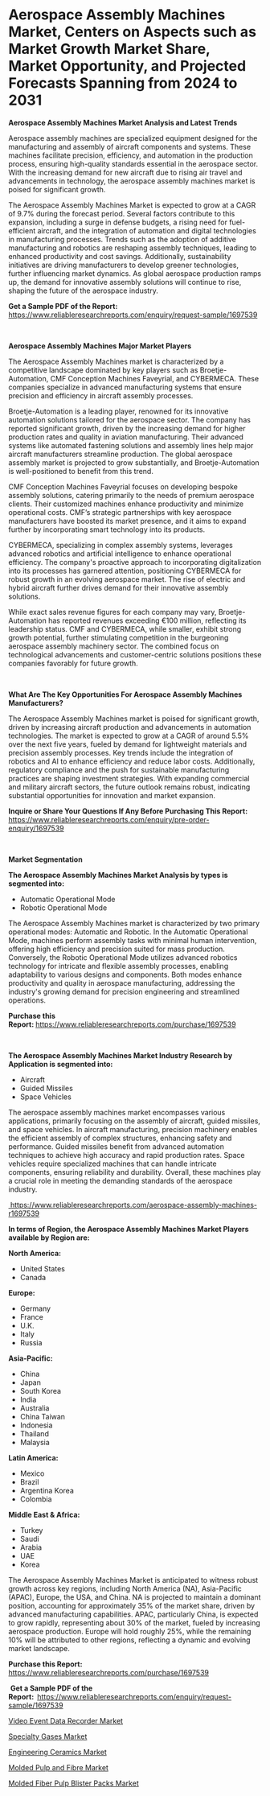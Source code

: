 <p><h1>Aerospace Assembly Machines Market, Centers on Aspects such as Market Growth Market Share, Market Opportunity, and Projected Forecasts Spanning from 2024 to 2031</h1></p><p><strong>Aerospace Assembly Machines Market Analysis and Latest Trends</strong></p>
<p><p>Aerospace assembly machines are specialized equipment designed for the manufacturing and assembly of aircraft components and systems. These machines facilitate precision, efficiency, and automation in the production process, ensuring high-quality standards essential in the aerospace sector. With the increasing demand for new aircraft due to rising air travel and advancements in technology, the aerospace assembly machines market is poised for significant growth.</p><p>The Aerospace Assembly Machines Market is expected to grow at a CAGR of 9.7% during the forecast period. Several factors contribute to this expansion, including a surge in defense budgets, a rising need for fuel-efficient aircraft, and the integration of automation and digital technologies in manufacturing processes. Trends such as the adoption of additive manufacturing and robotics are reshaping assembly techniques, leading to enhanced productivity and cost savings. Additionally, sustainability initiatives are driving manufacturers to develop greener technologies, further influencing market dynamics. As global aerospace production ramps up, the demand for innovative assembly solutions will continue to rise, shaping the future of the aerospace industry.</p></p>
<p><strong>Get a Sample PDF of the Report:&nbsp;</strong> <a href="https://www.reliableresearchreports.com/enquiry/request-sample/1697539?utm_campaign=24&utm_medium=2&utm_source=Github&utm_content=ia&utm_term=03102024&utm_id=aerospace-assembly-machines">https://www.reliableresearchreports.com/enquiry/request-sample/1697539</a></p>
<p>&nbsp;</p>
<p><strong>Aerospace Assembly Machines Major Market Players</strong></p>
<p><p>The Aerospace Assembly Machines market is characterized by a competitive landscape dominated by key players such as Broetje-Automation, CMF Conception Machines Faveyrial, and CYBERMECA. These companies specialize in advanced manufacturing systems that ensure precision and efficiency in aircraft assembly processes.</p><p>Broetje-Automation is a leading player, renowned for its innovative automation solutions tailored for the aerospace sector. The company has reported significant growth, driven by the increasing demand for higher production rates and quality in aviation manufacturing. Their advanced systems like automated fastening solutions and assembly lines help major aircraft manufacturers streamline production. The global aerospace assembly market is projected to grow substantially, and Broetje-Automation is well-positioned to benefit from this trend.</p><p>CMF Conception Machines Faveyrial focuses on developing bespoke assembly solutions, catering primarily to the needs of premium aerospace clients. Their customized machines enhance productivity and minimize operational costs. CMF’s strategic partnerships with key aerospace manufacturers have boosted its market presence, and it aims to expand further by incorporating smart technology into its products.</p><p>CYBERMECA, specializing in complex assembly systems, leverages advanced robotics and artificial intelligence to enhance operational efficiency. The company's proactive approach to incorporating digitalization into its processes has garnered attention, positioning CYBERMECA for robust growth in an evolving aerospace market. The rise of electric and hybrid aircraft further drives demand for their innovative assembly solutions.</p><p>While exact sales revenue figures for each company may vary, Broetje-Automation has reported revenues exceeding €100 million, reflecting its leadership status. CMF and CYBERMECA, while smaller, exhibit strong growth potential, further stimulating competition in the burgeoning aerospace assembly machinery sector. The combined focus on technological advancements and customer-centric solutions positions these companies favorably for future growth.</p></p>
<p>&nbsp;</p>
<p><strong>What Are The Key Opportunities For Aerospace Assembly Machines Manufacturers?</strong></p>
<p><p>The Aerospace Assembly Machines market is poised for significant growth, driven by increasing aircraft production and advancements in automation technologies. The market is expected to grow at a CAGR of around 5.5% over the next five years, fueled by demand for lightweight materials and precision assembly processes. Key trends include the integration of robotics and AI to enhance efficiency and reduce labor costs. Additionally, regulatory compliance and the push for sustainable manufacturing practices are shaping investment strategies. With expanding commercial and military aircraft sectors, the future outlook remains robust, indicating substantial opportunities for innovation and market expansion.</p></p>
<p><strong>Inquire or Share Your Questions If Any Before Purchasing This Report:</strong> <a href="https://www.reliableresearchreports.com/enquiry/pre-order-enquiry/1697539?utm_campaign=24&utm_medium=2&utm_source=Github&utm_content=ia&utm_term=03102024&utm_id=aerospace-assembly-machines">https://www.reliableresearchreports.com/enquiry/pre-order-enquiry/1697539</a></p>
<p>&nbsp;</p>
<p><strong>Market Segmentation</strong></p>
<p><strong>The Aerospace Assembly Machines Market Analysis by types is segmented into:</strong></p>
<p><ul><li>Automatic Operational Mode</li><li>Robotic Operational Mode</li></ul></p>
<p><p>The Aerospace Assembly Machines market is characterized by two primary operational modes: Automatic and Robotic. In the Automatic Operational Mode, machines perform assembly tasks with minimal human intervention, offering high efficiency and precision suited for mass production. Conversely, the Robotic Operational Mode utilizes advanced robotics technology for intricate and flexible assembly processes, enabling adaptability to various designs and components. Both modes enhance productivity and quality in aerospace manufacturing, addressing the industry's growing demand for precision engineering and streamlined operations.</p></p>
<p><strong>Purchase this Report:&nbsp;</strong><a href="https://www.reliableresearchreports.com/purchase/1697539?utm_campaign=24&utm_medium=2&utm_source=Github&utm_content=ia&utm_term=03102024&utm_id=aerospace-assembly-machines">https://www.reliableresearchreports.com/purchase/1697539</a></p>
<p>&nbsp;</p>
<p><strong>The Aerospace Assembly Machines Market Industry Research by Application is segmented into:</strong></p>
<p><ul><li>Aircraft</li><li>Guided Missiles</li><li>Space Vehicles</li></ul></p>
<p><p>The aerospace assembly machines market encompasses various applications, primarily focusing on the assembly of aircraft, guided missiles, and space vehicles. In aircraft manufacturing, precision machinery enables the efficient assembly of complex structures, enhancing safety and performance. Guided missiles benefit from advanced automation techniques to achieve high accuracy and rapid production rates. Space vehicles require specialized machines that can handle intricate components, ensuring reliability and durability. Overall, these machines play a crucial role in meeting the demanding standards of the aerospace industry.</p></p>
<p><a href="https://www.reliableresearchreports.com/aerospace-assembly-machines-r1697539?utm_campaign=24&utm_medium=2&utm_source=Github&utm_content=ia&utm_term=03102024&utm_id=aerospace-assembly-machines">&nbsp;https://www.reliableresearchreports.com/aerospace-assembly-machines-r1697539</a></p>
<p><strong>In terms of Region, the Aerospace Assembly Machines Market Players available by Region are:</strong></p>
<p>
    <p> <strong> North America: </strong>
        <ul>
            <li>United States</li>
            <li>Canada</li>
        </ul>
        </p> 
    <p> <strong> Europe: </strong>
        <ul>
            <li>Germany</li>
            <li>France</li>
            <li>U.K.</li>
            <li>Italy</li>
            <li>Russia</li>
        </ul>
        </p> 
    <p> <strong> Asia-Pacific: </strong>
        <ul>
            <li>China</li>
            <li>Japan</li>
            <li>South Korea</li>
            <li>India</li>
            <li>Australia</li>
            <li>China Taiwan</li>
            <li>Indonesia</li>
            <li>Thailand</li>
            <li>Malaysia</li>
        </ul>
        </p> 
    <p> <strong> Latin America: </strong>
        <ul>
            <li>Mexico</li>
            <li>Brazil</li>
            <li>Argentina Korea</li>
            <li>Colombia</li>
        </ul>
        </p> 
    <p> <strong> Middle East & Africa: </strong>
        <ul>
            <li>Turkey</li>
            <li>Saudi</li>
            <li>Arabia</li>
            <li>UAE</li>
            <li>Korea</li>
        </ul>
    </p>
    </p>
<p><p>The Aerospace Assembly Machines Market is anticipated to witness robust growth across key regions, including North America (NA), Asia-Pacific (APAC), Europe, the USA, and China. NA is projected to maintain a dominant position, accounting for approximately 35% of the market share, driven by advanced manufacturing capabilities. APAC, particularly China, is expected to grow rapidly, representing about 30% of the market, fueled by increasing aerospace production. Europe will hold roughly 25%, while the remaining 10% will be attributed to other regions, reflecting a dynamic and evolving market landscape.</p></p>
<p><strong>Purchase this Report: </strong><a href="https://www.reliableresearchreports.com/purchase/1697539?utm_campaign=24&utm_medium=2&utm_source=Github&utm_content=ia&utm_term=03102024&utm_id=aerospace-assembly-machines">https://www.reliableresearchreports.com/purchase/1697539</a></p>
<p>&nbsp;<strong>Get a Sample PDF of the Report:&nbsp;&nbsp;</strong><a href="https://www.reliableresearchreports.com/enquiry/request-sample/1697539?utm_campaign=24&utm_medium=2&utm_source=Github&utm_content=ia&utm_term=03102024&utm_id=aerospace-assembly-machines">https://www.reliableresearchreports.com/enquiry/request-sample/1697539</a></p>
<p><strong></strong></p>
<p><p><a href="https://www.linkedin.com/pulse/key-drivers-video-event-data-recorder-market-trends-future-eqy0c?utm_campaign=24&utm_medium=2&utm_source=Github&utm_content=ia&utm_term=03102024&utm_id=aerospace-assembly-machines">Video Event Data Recorder Market</a></p><p><a href="https://www.linkedin.com/pulse/global-specialty-gases-industry-research-report-competitive-0w90e?utm_campaign=24&utm_medium=2&utm_source=Github&utm_content=ia&utm_term=03102024&utm_id=aerospace-assembly-machines">Specialty Gases Market</a></p><p><a href="https://medium.com/@jimmieraun892023/engineering-ceramics-landscape-product-spectrum-and-market-trajectories-2024-2031-89e8839e61d2?utm_campaign=24&utm_medium=2&utm_source=Github&utm_content=ia&utm_term=03102024&utm_id=aerospace-assembly-machines">Engineering Ceramics Market</a></p><p><a href="https://github.com/WILSONTANNISHA/Market-Research-Report-List-1/blob/main/molded-pulp-and-fibre-market.md?utm_campaign=24&utm_medium=2&utm_source=Github&utm_content=ia&utm_term=03102024&utm_id=aerospace-assembly-machines">Molded Pulp and Fibre Market</a></p><p><a href="https://github.com/EugeneMBlackman/Market-Research-Report-List-1/blob/main/molded-fiber-pulp-blister-packs-market.md?utm_campaign=24&utm_medium=2&utm_source=Github&utm_content=ia&utm_term=03102024&utm_id=aerospace-assembly-machines">Molded Fiber Pulp Blister Packs Market</a></p></p>